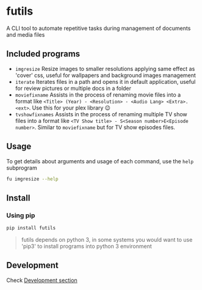 # futils

A CLI tool to automate repetitive tasks during management of documents and
media files

## Included programs

* `imgresize` Resize images to smaller resolutions applying same effect as
  'cover' css, useful for wallpapers and background images management
* `iterate` Iterates files in a path and opens it in default application,
   useful for review pictures or multiple docs in a folder
* `moviefixname` Assists in the process of renaming movie files into a
   format like `<Title> (Year) - <Resolution> - <Audio Lang> <Extra>.<ext>`.
   Use this for your plex library 😉
* `tvshowfixnames` Assists in the process of renaming multiple TV show files
   into a format like `<TV Show title> - S<Season number>E<Episode number>`.
   Similar to `moviefixname` but for TV show episodes files.

## Usage

To get details about arguments and usage of each command, use the `help` subprogram

```bash
fu imgresize --help
```

## Install

### Using pip

```bash
pip install futils
```

> futils depends on python 3, in some systems you would want to use 'pip3' to install programs into python 3 environment

## Development

Check [Development section](./DEVELOPMENT.md)
